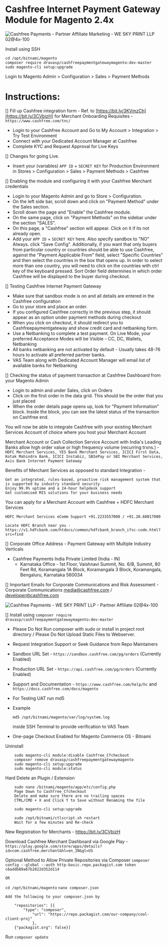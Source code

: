 Cashfree Internet Payment Gateway Module for Magento 2.4x
============================================================
![Cashfree Payments - Partner Affiliate Marketing - WE SKY PRINT LLP 02@4x-100](https://user-images.githubusercontent.com/27689043/188277587-488fb358-6ec4-44c5-b908-fd6c2d3b6bfa.jpg)

Install using SSH
```
cd /opt/bitnami/magento
composer require dravasp/cashfreepaymentgatewaymagento:dev-master
sudo magento-cli setup:upgrade
```

Login to Magento Admin > Configuration > Sales > Payment Methods

Instructions:
==================

[] Fill up Cashfree integration form - Ref. to [https://bit.ly/3KVmzCh](https://bit.ly/3CVbizH) for Merchant Onboarding Requisites - `https://www.cashfree.com/tnc/`
  - Login to your Cashfree Account and Go to My Account > Integration > Try Test Environment
  - Connect with your Dedicated Account Manager at Cashfree
  - Complete KYC and Request Approval for Live Keys

[] Changes for going Live.
  - Insert your (variables) `APP ID` + `SECRET KEY` for Production Environment in Stores > Configuration > Sales > Payment Methods > Cashfree

[] Enabling the module and configuring it with your Cashfree Merchant credentials
  - Login to your Magento Admin and go to Store > Configuration.
  - On the left side bar, scroll down and click on "Payment Method" under the Sales section.
  - Scroll down the page and "Enable" the Cashfree module.
  - On the same page, click on "Payment Methods" on the sidebar under the section "SALES".
  - On this page, a "Cashfree" section will appear. Click on it if its not already open.
  - Add your `APP ID` + `SECRET KEY` here. Also specify sandbox to "NO" Always. 
    click "Save Config".
    Additionally, if you want that only buyers from particular country or countries should be able to use Cashfree,  
    against the "Payment Applicable From" field, select "Specific Countries" and then select the countries in the box
    that opens up. In order to select more than one country, you will need to click on the countries with ctrl key of the 
    keyboard pressed. Sort Order field determines in which order Cashfree will be displayed to the buyer during checkout.
   
[] Testing Cashfree Internet Payment Gateway
  - Make sure that sandbox mode is on and all details are entered in the Cashfree configuration
  - Go to your store and place an order. 
  - If you configured Cashfree correctly in the previous step, it should appear as an option under payment methods
    during checkout
  - When you click on checkout, it should redirect you to Cashfreepaymentgateway and show credit card and netbanking form. 
  - Use a Netbanking to complete a test payment. On Live Mode, your preferred Acceptance Modes will be Visible - CC, DC, Wallets, Netbanking
  - All banks netbanking are not activated by default - Usually takes 48-76 hours to activate all preferred partner banks.
  - VAS Team along with Dedicated Account Manager will email list of available banks for Netbanking

[] Checking the status of payment transaction at Cashfree Dashboard from your Magento Admin
  - Login to admin and under Sales, click on Orders
  - Click on the first order in the data grid. This should be the order that you just placed
  - When the order details page opens up, look for "Payment Information" block. 
    Inside the block, you can see the latest status of the transaction on Cashfree end. 

You will now be able to integrate Cashfree with your existing Merchant Services Account of choice where you host your Merchant Account

Merchant Account or Cash Collection Service Account with India's Leading Banks allow high order value or high frequency volume (recurring trxns.) - 
```HDFC Merchant Services, YES Bank Merchant Services, ICICI First Data, Kotak Mahindra Bank, ICICI Instabiz, SBIePay or SBI Merchant Services, Axis Bank Internet Payment Gateway```

Benefits of Merchant Services as opposed to standard Integration - 
```
Get an integrated, rules-based, proactive risk management system that is supported by industry standard security
Enjoy 99.9% uptime and a 24-hour helpdesk support
Get customised MIS solutions for your business needs
```

You can apply for a Merchant Account with Cashfree + HDFC Merchant Services

```
HDFC Merchant Services eComm Support +91.2233557000 / +91.20.60017000
```
```
Locate HDFC Branch near you - https://v1.hdfcbank.com/htdocs/common/hdfcbank_branch_ifsc-code.html?src=find
````

[] Corporate Office Address  - Payment Gateway with Multiple Industry Verticals

  - Cashfree Payments India Private Limited (India - IN) 
    - Karnataka Office - 1st Floor, Vaishnavi Summit, No. 6/B, Summit, 80 Feet Rd, Koramangala 1A Block, Koramangala 3 Block, Koramangala, Bengaluru, Karnataka 560034
		
[] Important Emails for Corporate Communications and Risk Assessment
	- Corporate Communications media@cashfree.com / developer@cashfree.com
	
![Cashfree Payments - WE SKY PRINT LLP - Partner Affiliate 02@4x-100](https://user-images.githubusercontent.com/27689043/188277633-3aeee4b7-0ef7-4072-a594-68c9ed423b61.jpg)

[] Install using `composer require dravasp/cashfreepaymentgatewaymagento:dev-master`
  - Please Do Not Run composer with sudo or install in project root directory / Please Do Not Upload Static Files to Webserver.
  - Request Integration Support or Seek Guidance from Repo Maintainers
   
  - Sandbox URL Set - `https://sandbox.cashfree.com/pg/orders` (Currently Enabled)
  - Production URL Set - `https://api.cashfree.com/pg/orders` (Currently Enabled)
  - Support and Documentation - `https://www.cashfree.com/help/hc` and `https://docs.cashfree.com/docs/magento`

  - For Testing UAT run 
		md5 <filename>

  - Example
	```
	md5 /opt/bitnami/magento/var/log/system.log
	```
	inside SSH Terminal to provide verification to VAS Team
	
  - One-page Checkout Enabled for Magento Commerce OS - Bitnami
  
  Uninstall
```	
	sudo magento-cli module:disable Cashfree_Cfcheckout
	composer remove dravasp/cashfreepaymentgatewaymagento
	sudo magento-cli setup:upgrade
	sudo magento-cli module:status
```	

  Hard Delete an Plugin / Extension
```
	sudo nano /bitnami/magento/app/etc/config.php
	Page Down to Cashfree_Cfcheckout
	Delete and make sure there are no trailing spaces
	CTRL/CMD + X and Click Y to Save without Renaming the file
```
```	composer dump-autoload
	sudo magento-cli setup:upgrade
```
```	Wait for a few minutes RUN command
	sudo /opt/bitnami/ctlscript.sh restart
	Wait for a few minutes and Re-check
```	
New Registration for Merchants - https://bit.ly/3CVbizH

Download Cashfree Merchant Dashboard via Google Play - `https://play.google.com/store/apps/details?id=com.cashfree.merchant&hl=en_IN&gl=US`

	
	
Optional Method to Allow Private Repositories via Composer
`composer config --global --auth http-basic.repo.packagist.com token c6addb89a67b2822d352d114`

	OR
 
`cd /opt/bitnami/magento`
`nano composer.json`

	Add the following to your composer.json by
```    
	"repositories": [{
		"type": "composer",
      		"url": "https://repo.packagist.com/our-company/cool-client-proj"
			}, 
	{"packagist.org": false}]
```
  Run 
	`composer update`
